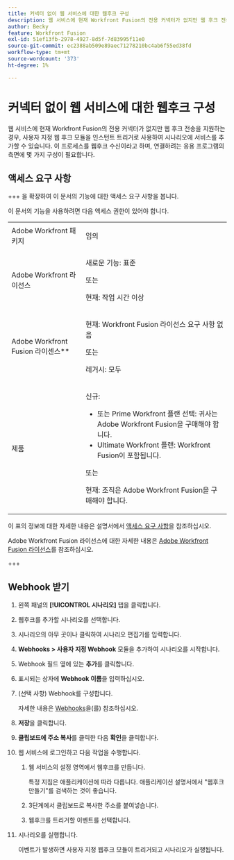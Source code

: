 ```yaml
---
title: 커넥터 없이 웹 서비스에 대한 웹후크 구성
description: 웹 서비스에 현재 Workfront Fusion의 전용 커넥터가 없지만 웹 후크 전송을 지원하는 경우, 사용자 지정 웹 후크 모듈을 인스턴트 트리거로 사용하여 시나리오에 서비스를 추가할 수 있습니다.
author: Becky
feature: Workfront Fusion
exl-id: 51ef13fb-2978-4927-8d5f-7d83995f11e0
source-git-commit: ec2388ab509e89aec71278210bc4ab6f55ed38fd
workflow-type: tm+mt
source-wordcount: '373'
ht-degree: 1%

---
```


# 커넥터 없이 웹 서비스에 대한 웹후크 구성

웹 서비스에 현재 Workfront Fusion의 전용 커넥터가 없지만 웹 후크 전송을 지원하는 경우, 사용자 지정 웹 후크 모듈을 인스턴트 트리거로 사용하여 시나리오에 서비스를 추가할 수 있습니다. 이 프로세스를 웹후크 수신이라고 하며, 연결하려는 응용 프로그램의 측면에 몇 가지 구성이 필요합니다.

## 액세스 요구 사항

+++ 을 확장하여 이 문서의 기능에 대한 액세스 요구 사항을 봅니다.

이 문서의 기능을 사용하려면 다음 액세스 권한이 있어야 합니다.

<table style="table-layout:auto">
 <col> 
 <col> 
 <tbody> 
  <tr> 
   <td role="rowheader">Adobe Workfront 패키지 
   <td> <p>임의</p> </td> 
  </tr> 
  <tr data-mc-conditions=""> 
   <td role="rowheader">Adobe Workfront 라이선스</td> 
   <td> <p>새로운 기능: 표준</p><p>또는</p><p>현재: 작업 시간 이상</p> </td> 
  </tr> 
  <tr> 
   <td role="rowheader">Adobe Workfront Fusion 라이센스**</td> 
   <td>
   <p>현재: Workfront Fusion 라이선스 요구 사항 없음</p>
   <p>또는</p>
   <p>레거시: 모두 </p>
   </td> 
  </tr> 
  <tr> 
   <td role="rowheader">제품</td> 
   <td>
   <p>신규:</p> <ul><li>또는 Prime Workfront 플랜 선택: 귀사는 Adobe Workfront Fusion을 구매해야 합니다.</li><li>Ultimate Workfront 플랜: Workfront Fusion이 포함됩니다.</li></ul>
   <p>또는</p>
   <p>현재: 조직은 Adobe Workfront Fusion을 구매해야 합니다.</p>
   </td> 
  </tr>
 </tbody> 
</table>

이 표의 정보에 대한 자세한 내용은 설명서에서 [액세스 요구 사항](/help/workfront-fusion/references/licenses-and-roles/access-level-requirements-in-documentation.md)을 참조하십시오.

Adobe Workfront Fusion 라이선스에 대한 자세한 내용은 [Adobe Workfront Fusion 라이선스](/help/workfront-fusion/set-up-and-manage-workfront-fusion/licensing-operations-overview/license-automation-vs-integration.md)를 참조하십시오.

+++

## Webhook 받기

1. 왼쪽 패널의 **[!UICONTROL 시나리오]** 탭을 클릭합니다.
1. 웹후크를 추가할 시나리오를 선택합니다.
1. 시나리오의 아무 곳이나 클릭하여 시나리오 편집기를 입력합니다.
1. **Webhooks > 사용자 지정 Webhook** 모듈을 추가하여 시나리오를 시작합니다.
1. Webhook 필드 옆에 있는 **추가**&#x200B;를 클릭합니다.
1. 표시되는 상자에 **Webhook 이름**&#x200B;을 입력하십시오.
1. (선택 사항) Webhook를 구성합니다.

   자세한 내용은 [Webhooks](/help/workfront-fusion/references/apps-and-modules/universal-connectors/webhooks-updated.md)을(를) 참조하십시오.

1. **저장**&#x200B;을 클릭합니다.

1. **클립보드에 주소 복사**&#x200B;를 클릭한 다음 **확인**&#x200B;을 클릭합니다.

1. 웹 서비스에 로그인하고 다음 작업을 수행합니다.

   1. 웹 서비스의 설정 영역에서 웹후크를 만듭니다.

      특정 지침은 애플리케이션에 따라 다릅니다. 애플리케이션 설명서에서 &quot;웹후크 만들기&quot;를 검색하는 것이 좋습니다.
   1. 3단계에서 클립보드로 복사한 주소를 붙여넣습니다.
   1. 웹후크를 트리거할 이벤트를 선택합니다.

1. 시나리오를 실행합니다.

   이벤트가 발생하면 사용자 지정 웹후크 모듈이 트리거되고 시나리오가 실행됩니다.
